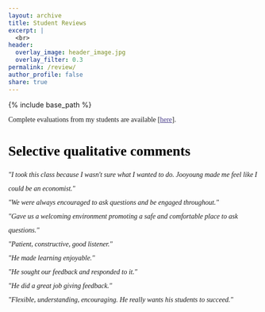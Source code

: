 ```yaml
---
layout: archive
title: Student Reviews
excerpt: |
  <br>
header:
  overlay_image: header_image.jpg
  overlay_filter: 0.3
permalink: /review/
author_profile: false
share: true
---
```

{% include base_path %}

<!--- below converts page to collection --->
<!---
{% for post in site.publications reversed %}
  {% include archive-single.html %}
{% endfor %}
--->


<p style="font-family:verdana"> Complete evaluations from my students are available [<a href="https://www.dropbox.com/scl/fi/85a4g5yhn0pi24w32lvlx/CourseEvaluation_JKim.pdf?rlkey=l8iei4keuk4upjyl7wa0yojkl&st=upms38vk&dl=0" target="_blank" style="font-family:verdana; color: darkslateblue; text-decoration: underline;text-decoration-style: solid;text-decoration-color: 007AFF;">here</a>]. </p>


<!---
<p style="font-family:verdana"> Complete evaluations from my students are available upon request. </p>
--->

# <a style="font-family:verdana; color: black;">Selective qualitative comments</a>



<div style="font-family:georgia; line-height:200%;">
<em>
"I took this class because I wasn't sure what I wanted to do. Jooyoung made me feel like I could be an economist."<br>
"We were always encouraged to ask questions and be engaged throughout." <br>
"Gave us a welcoming environment promoting a safe and comfortable place to ask questions." <br>
"Patient, constructive, good listener." <br>
"He made learning enjoyable." <br>
"He sought our feedback and responded to it." <br>
"He did a great job giving feedback."<br>
  "Flexible, understanding, encouraging. He really wants his students to succeed." <br>
</em>

  
<!--- <em> "I completed the course feedback form on Friday, but I wanted to personally reach out to you and give you feedback. I was quite hesitant to take this course as I
am a non-traditional student finishing their degree I had started almost XX years
ago. I had not taken an Economics course in that span and I was nervous I would
not remember anything from ECN 101, ECN 102, and ECN 302, courses I had
taken previously years and years ago. I want to thank you for your organization
in preparing the lectures and being extremely knowledgeable and concise about
the information you were teaching. As someone who is taking courses online
from XXXX, your attention to detail should be applauded. The homework and
exams were all fair and reiterated the concepts we learned in your lectures and
from reading. I again want to thank you for a wonderful and challenging summer
course and wish you the best in your teaching endeavors!"
  </em>--->
</div>





